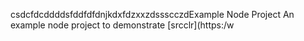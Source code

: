 csdcfdcddddsfddfdfdnjkdxfdzxxzdssscczdExample Node Project
An example node project to demonstrate [srcclr](https:/w

